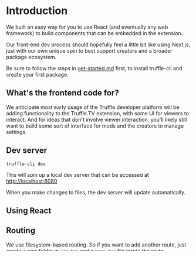 # Introduction

We built an easy way for you to use React (and eventually any web framework) to build components that can be embedded in the extension.

Our front-end dev process should hopefully feel a little bit like using Next.js, just with our own unique spin to best support creators and a broader package ecosystem.

Be sure to follow the steps in [get-started.md](../the-basics/get-started.md "mention") first, to install truffle-cli and create your first package.

## What's the frontend code for?

We anticipate most early usage of the Truffle developer platform will be adding functionality to the Truffle.TV extension, with some UI for viewers to interact. And for ideas that don't involve viewer interaction, you'll likely still want to build some sort of interface for mods and the creators to manage settings.

## Dev server

`truffle-cli dev`

This will spin up a local dev server that can be accessed at [http://localhost:8080](http://localhost:8080/)

When you make changes to files, the dev server will update automatically.

## Using React



## Routing

We use filesystem-based routing. So if you want to add another route, just create a new folder in `/routes` and a `page.tsx` file inside the route.

## Deploying

`truffle-cli deploy`

## What's different

### Web Components

You may noticed that all routes wrap their export in a `toDist` function. This converts the React component to a Web Component.

**You don't need to learn how Web Components work** - we realize most developers will just be writing pure React code, but if you're curious, we use Web Components because of their CSS encapsulation, and ability to be framework-agnostic. This enables you to use frameworks other than React, or different versions of React, without the entire page blowing up :)

### URL Imports

Instead of having a package.json file and installing packages from npm, we use URL imports.&#x20;
